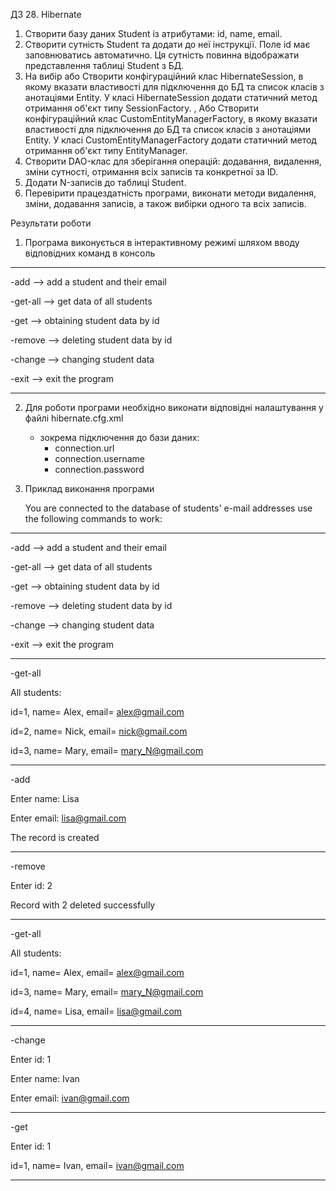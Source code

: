 ДЗ 28. Hibernate

1. Створити базу даних Student із атрибутами: id, name, email.
2. Створити сутність Student та додати до неї інструкції. Поле id має заповнюватись автоматично. Ця сутність повинна відображати представлення таблиці Student з БД.
3. На вибір або
   Створити конфігураційний клас HibernateSession, в якому вказати властивості для підключення до БД та список класів з анотаціями Entity. У класі HibernateSession додати статичний метод отримання об'єкт типу SessionFactory.
   , Або Створити конфігураційний клас CustomEntityManagerFactory, в якому вказати властивості для підключення до БД та список класів з анотаціями Entity. У класі CustomEntityManagerFactory додати статичний метод отримання об'єкт типу EntityManager.
5. Створити DAO-клас для зберігання операцій: додавання, видалення, зміни сутності, отримання всіх записів та конкретної за ID.
6. Додати N-записів до таблиці Student.
7. Перевірити працездатність програми, виконати методи видалення, зміни, додавання записів, а також вибірки одного та всіх записів.


Результати роботи

1. Програма виконується в інтерактивному режимі шляхом вводу відповідних команд в консоль
----------------------------------------------------------------
-add       --> add a student and their email

-get-all   --> get data of all students

-get       --> obtaining student data by id

-remove    --> deleting student data by id

-change    --> changing student data

-exit      --> exit the program

-----------------------------------------------------------------
2. Для роботи програми необхідно виконати відповідні налаштування у файлі hibernate.cfg.xml
    - зокрема підключення до бази даних:
      - connection.url
      - connection.username
      - connection.password
3. Приклад виконання програми

   You are connected to the database of students' e-mail addresses
   use the following commands to work:
----------------------------------------------------------------
-add       --> add a student and their email

-get-all   --> get data of all students

-get       --> obtaining student data by id

-remove    --> deleting student data by id

-change    --> changing student data

-exit      --> exit the program

-----------------------------------------------------------------
-get-all

All students:

id=1, name= Alex, email= alex@gmail.com

id=2, name= Nick, email= nick@gmail.com

id=3, name= Mary, email= mary_N@gmail.com

----------------------
-add

Enter name: Lisa

Enter email: lisa@gmail.com

The record is created

----------------------
-remove

Enter id: 2

Record with 2 deleted successfully

----------------------

-get-all

All students:

id=1, name= Alex, email= alex@gmail.com

id=3, name= Mary, email= mary_N@gmail.com

id=4, name= Lisa, email= lisa@gmail.com

----------------------
-change

Enter id: 1

Enter name: Ivan

Enter email: ivan@gmail.com

----------------------
-get

Enter id: 1

id=1, name= Ivan, email= ivan@gmail.com

----------------------